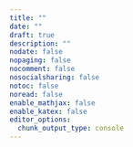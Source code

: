 ```yaml
---
title: ""
date: ""
draft: true
description: ""
nodate: false
nopaging: false
nocomment: false
nosocialsharing: false
notoc: false
noread: false
enable_mathjax: false
enable_katex: false
editor_options:
  chunk_output_type: console
---
```

